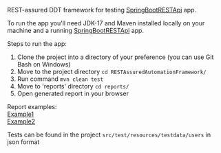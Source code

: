 REST-assured DDT framework for testing [SpringBootRESTApi](https://github.com/kyarmakov/SpringBootRESTApi) app.

To run the app you'll need JDK-17 and Maven installed locally on your machine and a running [SpringBootRESTApi](https://github.com/kyarmakov/SpringBootRESTApi) app.

Steps to run the app:
1) Clone the project into a directory of your preference (you can use Git Bash on Windows)
2) Move to the project directory ```cd RESTAssuredAutomationFramework/```
3) Run command ```mvn clean test```
4) Move to 'reports' directory ```cd reports/```
5) Open generated report in your browser

Report examples:
<br/>
[Example1](https://drive.google.com/file/d/1wAa2hInDuiHyTYOyvvDi07SqEAHng4Xt/view?usp=sharing)
<br/>
[Example2](https://drive.google.com/file/d/1vriQ8x6wZJ8DPGKKMfwcxV1T7skORwu7/view?usp=sharing)
<br/>

Tests can be found in the project ```src/test/resources/testdata/users``` in json format
